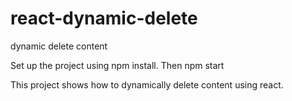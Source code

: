 # react-dynamic-delete
dynamic delete content

Set up the project using npm install. Then npm start

This project shows how to dynamically delete content using react.

